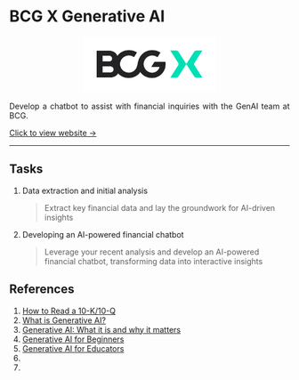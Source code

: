 # BCG X Generative AI

<p align="center">
    <img src="Images/bcgx-logo-color-positive-RGB.png" alt="BCG X" width="auto" height="100px"></p>
<p align="justify">
Develop a chatbot to assist with financial inquiries with the GenAI team at BCG.
</p>

[Click to view website →](https://www.theforage.com/simulations/bcg/gen-ai-anlo)

---

## Tasks

1. Data extraction and initial analysis
    > Extract key financial data and lay the groundwork for AI-driven insights

2. Developing an AI-powered financial chatbot
    > Leverage your recent analysis and develop an AI-powered financial chatbot, transforming data into interactive insights

## References

1. [How to Read a 10-K/10-Q](https://www.sec.gov/oiea/investor-alerts-and-bulletins/how-read-10-k10-q)
2. [What is Generative AI?](https://www.ibm.com/topics/generative-ai)
3. [Generative AI: What it is and why it matters](https://www.sas.com/en_my/insights/analytics/generative-ai.html)
4. [Generative AI for Beginners](https://microsoft.github.io/generative-ai-for-beginners/)
5. [Generative AI for Educators](https://grow.google/ai-for-educators/)
6. [](https://cloud.google.com/ai/generative-ai)
7. [](https://aws.amazon.com/id/ai/generative-ai/)
